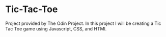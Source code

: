 # Tic-Tac-Toe
Project provided by The Odin Project. In this project I will be creating a Tic Tac Toe game using Javascript, CSS, and HTMl.
